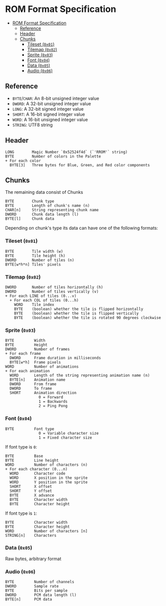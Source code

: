 # ROM Format Specification

- [ROM Format Specification](#rom-format-specification)
  - [Reference](#reference)
  - [Header](#header)
  - [Chunks](#chunks)
    - [Tileset (`0x01`)](#tileset-0x01)
    - [Tilemap (`0x02`)](#tilemap-0x02)
    - [Sprite (`0x03`)](#sprite-0x03)
    - [Font (`0x04`)](#font-0x04)
    - [Data (`0x05`)](#data-0x05)
    - [Audio (`0x06`)](#audio-0x06)

## Reference

- `BYTE`/`CHAR`: An 8-bit unsigned integer value
- `DWORD`: A 32-bit unsigned integer value
- `LONG`: A 32-bit signed integer value
- `SHORT`: A 16-bit signed integer value
- `WORD`: A 16-bit unsigned integer value
- `STRING`: UTF8 string

## Header

```
LONG        Magic Number `0x52524f4d` (`'RROM'` string)
BYTE        Number of colors in the Palette
+ For each color
  BYTE[3]   Three bytes for Blue, Green, and Red color components
```

## Chunks

The remaining data consist of Chunks

```
BYTE        Chunk type
BYTE        Length of chunk's name (n)
CHAR[n]     String representing chunk name
DWORD       Chunk data length (l)
BYTE[l]     Chunk data
```

Depending on chunk's type its data can have one of the following formats:

### Tileset (`0x01`)

```
BYTE        Tile width (w)
BYTE        Tile height (h)
DWORD       Number of tiles (n)
BYTE[w*h*n] Tiles' pixels
```

### Tilemap (`0x02`)

```
DWORD       Number of tiles horizontally (h)
DWORD       Number of tiles vertically (v)
+ For each LINE of tiles (0...v)
  + For each COL of tiles (0...h)
    WORD    Tile index
    BYTE    (boolean) whether the tile is flipped horizontally
    BYTE    (boolean) whether the tile is flipped vertically
    BYTE    (boolean) whether the tile is rotated 90 degrees clockwise 
```

### Sprite (`0x03`)

```
BYTE         Width
BYTE         Height
DWORD        Number of frames
+ For each frame
  DWORD      Frame duration in milliseconds
  BYTE[w*h]  Frame pixels
WORD         Number of animations
+ For each animation
  WORD       Length of the string representing animation name (n)
  BYTE[n]    Animation name
  DWORD      From frame
  DWORD      To frame
  SHORT      Animation direction 
               0 = Forward
               1 = Backwards
               2 = Ping Pong
```

### Font (`0x04`)

```
BYTE         Font type
               0 = Variable character size
               1 = Fixed character size 
```

If font type is `0`:

```
BYTE         Base
BYTE         Line height
WORD         Number of characters (n)
+ For each character (0...n)
  WORD       Character code
  WORD       X position in the sprite
  WORD       Y position in the sprite
  SHORT      X offset
  SHORT      Y offset
  BYTE       X advance
  BYTE       Character width
  BYTE       Character height
```

If font type is `1`:

```
BYTE         Character width
BYTE         Character height
WORD         Number of characters [n]
STRING[n]    Characters
```

### Data (`0x05`)

Raw bytes, arbitrary format

### Audio (`0x06`)

```
BYTE         Number of channels
DWORD        Sample rate
BYTE         Bits per sample
DWORD        PCM data length (l)
BYTE[n]      PCM data

```